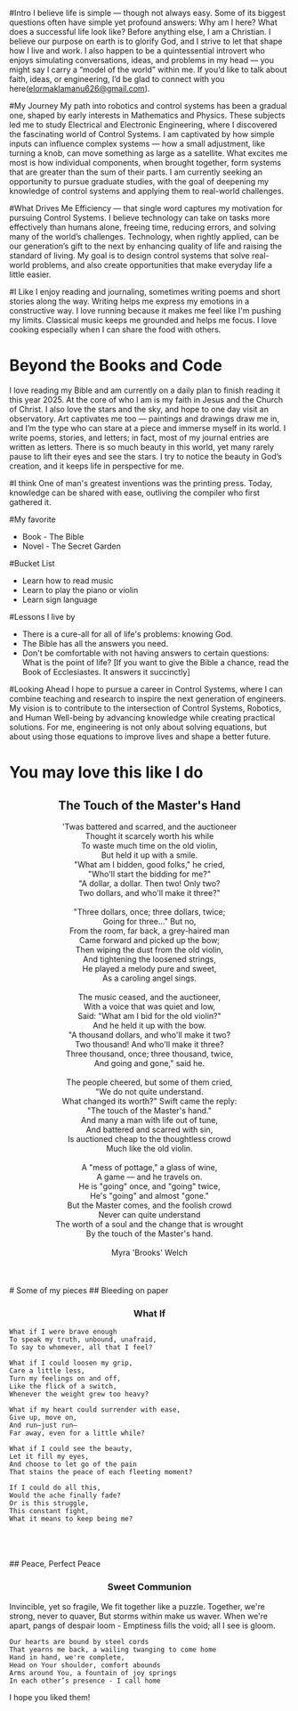 #Intro
I believe life is simple — though not always easy. Some of its biggest questions often have simple yet profound answers: Why am I here? What does a successful life look like?
Before anything else, I am a Christian. I believe our purpose on earth is to glorify God, and I strive to let that shape how I live and work. I also happen to be a quintessential introvert who enjoys simulating conversations, ideas, and problems in my head — you might say I carry a “model of the world” within me.
If you’d like to talk about faith, ideas, or engineering, I’d be glad to connect with you here(elormaklamanu626@gmail.com).

#My Journey
My path into robotics and control systems has been a gradual one, shaped by early interests in Mathematics and Physics. These subjects led me to study Electrical and Electronic Engineering, where I discovered the fascinating world of Control Systems.
I am captivated by how simple inputs can influence complex systems — how a small adjustment, like turning a knob, can move something as large as a satellite. What excites me most is how individual components, when brought together, form systems that are greater than the sum of their parts. I am currently seeking an opportunity to pursue graduate studies, with the goal of deepening my knowledge of control systems and applying them to real-world challenges.

#What Drives Me
Efficiency — that single word captures my motivation for pursuing Control Systems. I believe technology can take on tasks more effectively than humans alone, freeing time, reducing errors, and solving many of the world’s challenges. Technology, when rightly applied, can be our generation’s gift to the next by enhancing quality of life and raising the standard of living.
My goal is to design control systems that solve real-world problems, and also create opportunities that make everyday life a little easier.

#I Like
I enjoy reading and journaling, sometimes writing poems and short stories along the way. Writing helps me express my emotions in a constructive way. I love running because it makes me feel like I'm pushing my limits. Classical music keeps me grounded and helps me focus. I love cooking especially when I can share the food with others.

# Beyond the Books and Code
I love reading my Bible and am currently on a daily plan to finish reading it this year 2025. At the core of who I am is my faith in Jesus and the Church of Christ. I also love the stars and the sky, and hope to one day visit an observatory. Art captivates me too — paintings and drawings draw me in, and I’m the type who can stare at a piece and immerse myself in its world. I write poems, stories, and letters; in fact, most of my journal entries are written as letters. There is so much beauty in this world, yet many rarely pause to lift their eyes and see the stars. I try to notice the beauty in God’s creation, and it keeps life in perspective for me.

#I think
One of man's greatest inventions was the printing press. Today, knowledge can be shared with ease, outliving the compiler who first gathered it.

#My favorite
- Book - The Bible
- Novel - The Secret Garden

#Bucket List
- Learn how to read music
- Learn to play the piano or violin
- Learn sign language

#Lessons I live by
- There is a cure-all for all of life's problems: knowing God.
- The Bible has all the answers you need.
- Don't be comfortable with not having answers to certain questions: What is the point of life? [If you want to give the Bible a chance, read the Book of Ecclesiastes. It answers it succinctly]

#Looking Ahead
I hope to pursue a career in Control Systems, where I can combine teaching and research to inspire the next generation of engineers. My vision is to contribute to the intersection of Control Systems, Robotics, and Human Well-being by advancing knowledge while creating practical solutions. For me, engineering is not only about solving equations, but about using those equations to improve lives and shape a better future.

# You may love this like I do

<h2 align = 'center'>The Touch of the Master's Hand</h2>
<center>'Twas battered and scarred, and the auctioneer  </center>
<center>Thought it scarcely worth his while  </center>
<center>To waste much time on the old violin,  </center>
<center>But held it up with a smile.  </center>
<center>"What am I bidden, good folks," he cried,</center>
<center>"Who'll start the bidding for me?"  </center>
<center>"A dollar, a dollar. Then two! Only two?  </center>
<center>Two dollars, and who'll make it three?"  </center>
<br>
<center>"Three dollars, once; three dollars, twice;</center>
<center>Going for three…" But no,</center>
<center>From the room, far back, a grey-haired man</center>
<center>Came forward and picked up the bow;  </center>
<center>Then wiping the dust from the old violin,  </center>
<center>And tightening the loosened strings,  </center>
<center>He played a melody pure and sweet,  </center>
<center>As a caroling angel sings.  </center>
<br>
<center>The music ceased, and the auctioneer,</center>
<center>With a voice that was quiet and low,  </center>
<center>Said: "What am I bid for the old violin?"  </center>
<center>And he held it up with the bow.  </center>
<center>"A thousand dollars, and who'll make it two?  </center>
<center>Two thousand! And who'll make it three?  </center>
<center>Three thousand, once; three thousand, twice,  </center>
<center>And going and gone," said he.  </center>
<br>
<center>The people cheered, but some of them cried,</center>
<center>"We do not quite understand.  </center>
<center>What changed its worth?" Swift came the reply:  </center>
<center>"The touch of the Master's hand."  </center>
<center>And many a man with life out of tune,  </center>
<center>And battered and scarred with sin,  </center>
 <center>Is auctioned cheap to the thoughtless crowd  </center>
<center>Much like the old violin.  </center>
<br>
<center>A "mess of pottage," a glass of wine,</center>
<center>A game — and he travels on.  </center> 
<center>He is "going" once, and "going" twice,  </center>
<center>He's "going" and almost "gone."  </center>
<center>But the Master comes, and the foolish crowd  </center> 
<center>Never can quite understand  </center>
<center>The worth of a soul and the change that is wrought</center>
<center>By the touch of the Master's hand.</center>
<br>
<center>Myra 'Brooks' Welch</center>

<br>
<br>
<br>
# Some of my pieces
## Bleeding on paper 

<h3 align='center'>What If</h3>

    What if I were brave enough  
	To speak my truth, unbound, unafraid,  
	To say to whomever, all that I feel?

	What if I could loosen my grip,  
	Care a little less,  
	Turn my feelings on and off,  
	Like the flick of a switch,  
	Whenever the weight grew too heavy?  

	What if my heart could surrender with ease,  
	Give up, move on,  
	And run—just run—  
	Far away, even for a little while?  

	What if I could see the beauty,  
	Let it fill my eyes,  
	And choose to let go of the pain  
	That stains the peace of each fleeting moment?  

	If I could do all this,  
	Would the ache finally fade?  
	Or is this struggle,  
	This constant fight,  
	What it means to keep being me?
<br>
<br>
<br>
## Peace, Perfect Peace    
<h3 align= 'center'>Sweet Communion</h3>
	Invincible, yet so fragile,
	We fit together like a puzzle.
	Together, we're strong, never to quaver,
	But storms within make us waver.
	When we're apart, pangs of despair loom -
	Emptiness fills the void; all I see is gloom.

	Our hearts are bound by steel cords 
	That yearns me back, a wailing twanging to come home
	Hand in hand, we're complete,
	Head on Your shoulder, comfort abounds
	Arms around You, a fountain of joy springs
	In each other’s presence - I call home


I hope you liked them!
